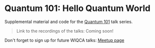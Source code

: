 # Quantum 101: Hello Quantum World

Supplemental material and code for the [Quantum 101](https://www.wiqca.dev/events/quantum101-helloquantumworld.html) talk series.

> Link to the recordings of the talks: Coming soon!

Don't forget to sign up for future WIQCA talks: [Meetup page](https://www.meetup.com/wiqca-sea/)
